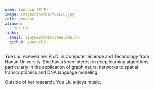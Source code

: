 ```yaml
---
name: Yue Liu (刘悦)
image: images/photos/YueLiu.jpg
role: postdoc
aliases:
  - Yue Liu
links:
  email: liuyue87@westlake.edu.cn
  github: yueyueliu
---
```


Yue Liu received her Ph.D. in Computer Science and Technology from Hunan University. She has a keen interest in deep learning algorithms, particularly in the application of graph neural networks to spatial transcriptomics and DNA language modeling.

Outside of her research, Yue Liu enjoys music.